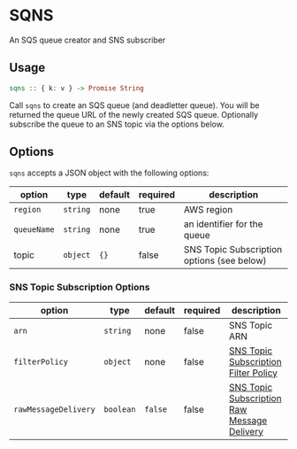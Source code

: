 # SQNS

An SQS queue creator and SNS subscriber

## Usage

```haskell
sqns :: { k: v } -> Promise String
```

Call `sqns` to create an SQS queue (and deadletter queue). You will be returned the queue URL of the newly created SQS queue. Optionally subscribe the queue to an SNS topic via the options below.

## Options

`sqns` accepts a JSON object with the following options:

| option | type | default | required | description |
| ------ |----- |-------- |--------- |------------ |
| `region` | `string` | none | true | AWS region |
| `queueName` | `string` | none | true | an identifier for the queue |
| topic | `object` | `{}` | false | SNS Topic Subscription options (see below) |

### SNS Topic Subscription Options

| option | type | default | required | description |
| ------ | ---- | ------- | -------- | ----------- |
| `arn` | `string` | none | false | SNS Topic ARN |
| `filterPolicy` | `object` | none | false | [SNS Topic Subscription Filter Policy](https://docs.aws.amazon.com/en_pv/sns/latest/dg/sns-subscription-filter-policies.html) |
| `rawMessageDelivery` | `boolean` | `false` | false | [SNS Topic Subscription Raw Message Delivery](https://docs.aws.amazon.com/sns/latest/dg/sns-large-payload-raw-message-delivery.html) |
